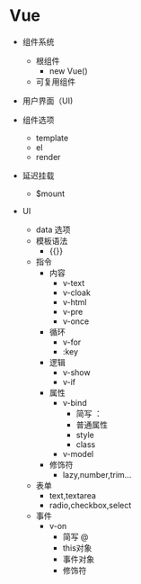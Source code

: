 # Vue

- 组件系统
  - 根组件
    - new Vue()
  - 可复用组件
- 用户界面（UI)

- 组件选项
  - template
  - el
  - render
- 延迟挂载
  - $mount

- UI
  - data 选项
  - 模板语法
    - {{}}
  - 指令
    - 内容
      - v-text
      - v-cloak
      - v-html
      - v-pre
      - v-once
    - 循环
      - v-for
      - :key
    - 逻辑
      - v-show
      - v-if
    - 属性
      - v-bind
        - 简写 ：
        - 普通属性
        - style
        - class
      - v-model
    - 修饰符
      - lazy,number,trim...
  - 表单
    - text,textarea
    - radio,checkbox,select
  - 事件
    - v-on
      - 简写 @
      - this对象
      - 事件对象
      - 修饰符